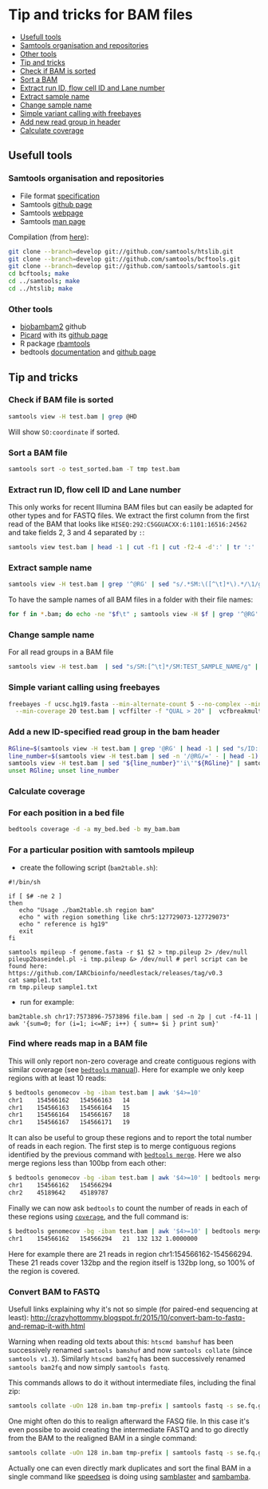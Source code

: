 # Tip and tricks for BAM files
- [Usefull tools](https://github.com/IARC-bioinfo/BAM-tricks#usefull-tools)
 - [Samtools organisation and repositories](https://github.com/IARC-bioinfo/BAM-tricks#samtools-organisation-and-repositories) 
 - [Other tools](https://github.com/IARC-bioinfo/BAM-tricks#other-tools)
- [Tip and tricks](https://github.com/IARC-bioinfo/BAM-tricks#tip-and-tricks)
 - [Check if BAM is sorted](https://github.com/IARC-bioinfo/BAM-tricks#check-if-bam-file-is-sorted) 
 - [Sort a BAM](https://github.com/IARC-bioinfo/BAM-tricks#sort-a-bam-file)
 - [Extract run ID, flow cell ID and Lane number](https://github.com/IARCbioinfo/BAM-tricks/blob/master/README.md#extract-run-id-flow-cell-id-and-lane-number)
 - [Extract sample name](https://github.com/IARC-bioinfo/BAM-tricks#extract-sample-name)
 - [Change sample name](https://github.com/IARC-bioinfo/BAM-tricks#change-sample-name)
 - [Simple variant calling with freebayes](https://github.com/IARC-bioinfo/BAM-tricks#simple-variant-calling-using-freebayes)
 - [Add new read group in header](https://github.com/IARC-bioinfo/BAM-tricks#add-a-new-id-specified-read-group-in-the-bam-header)
 - [Calculate coverage](https://github.com/IARC-bioinfo/BAM-tricks#calculate-coverage)


## Usefull tools
### Samtools organisation and repositories
- File format [specification](http://samtools.github.io/hts-specs/)
- Samtools [github page](https://github.com/samtools/samtools)
- Samtools [webpage](http://www.htslib.org)
- Samtools [man page](http://www.htslib.org/doc/samtools.html)

Compilation (from [here](http://samtools.github.io/bcftools/)):
```bash
git clone --branch=develop git://github.com/samtools/htslib.git
git clone --branch=develop git://github.com/samtools/bcftools.git
git clone --branch=develop git://github.com/samtools/samtools.git
cd bcftools; make
cd ../samtools; make
cd ../htslib; make
```

### Other tools
- [biobambam2](https://github.com/gt1/biobambam2) github
- [Picard](http://broadinstitute.github.io/picard/) with its [github page](https://github.com/broadinstitute/picard)
- R package [rbamtools](https://cran.r-project.org/web/packages/rbamtools/index.html) 
- bedtools [documentation](http://bedtools.readthedocs.org) and [github page](https://github.com/arq5x/bedtools2)

## Tip and tricks
### Check if BAM file is sorted
```bash
samtools view -H test.bam | grep @HD
```
Will show `SO:coordinate` if sorted.
### Sort a BAM file
```bash
samtools sort -o test_sorted.bam -T tmp test.bam
```

### Extract run ID, flow cell ID and Lane number
This only works for recent Illumina BAM files but can easily be adapted for other types and for FASTQ files. We extract the first column from the first read of the BAM that looks like `HISEQ:292:C5GGUACXX:6:1101:16516:24562` and take fields 2, 3 and 4 separated by `:`: 
```bash
samtools view test.bam | head -1 | cut -f1 | cut -f2-4 -d':' | tr ':' '\t'
```

### Extract sample name
```bash
samtools view -H test.bam | grep '^@RG' | sed "s/.*SM:\([^\t]*\).*/\1/g" | uniq
```
To have the sample names of all BAM files in a folder with their file names:
```bash
for f in *.bam; do echo -ne "$f\t" ; samtools view -H $f | grep '^@RG' | sed "s/.*SM:\([^\t]*\).*/\1/g" | uniq; done
```

### Change sample name 
For all read groups in a BAM file
```bash
samtools view -H test.bam  | sed "s/SM:[^\t]*/SM:TEST_SAMPLE_NAME/g" | samtools reheader - test.bam > test_SM.bam
```

### Simple variant calling using freebayes
```bash
freebayes -f ucsc.hg19.fasta --min-alternate-count 5 --no-complex --min-mapping-quality 20 --min-base-quality 20 \
  --min-coverage 20 test.bam | vcffilter -f "QUAL > 20" |  vcfbreakmulti | vt normalize - -q -r ucsc.hg19.fasta > test.vcf 
```

### Add a new ID-specified read group in the bam header 
```bash
RGline=$(samtools view -H test.bam | grep '@RG' | head -1 | sed "s/ID:[^\t]*/ID:NEW_ID/g")
line_number=$(samtools view -H test.bam | sed -n '/@RG/=' - | head -1)
samtools view -H test.bam | sed "${line_number}"'i\'"${RGline}" | samtools reheader - test.bam > test_RGadded.bam
unset RGline; unset line_number
```

### Calculate coverage 
### For each position in a bed file
```bash
bedtools coverage -d -a my_bed.bed -b my_bam.bam
```
### For a particular position with samtools mpileup
 * create the following script (`bam2table.sh`):
 ```
 #!/bin/sh

if [ $# -ne 2 ]
then
	echo "Usage ./bam2table.sh region bam"
	echo " with region something like chr5:127729073-127729073"
	echo " reference is hg19" 
	exit
fi

samtools mpileup -f genome.fasta -r $1 $2 > tmp.pileup 2> /dev/null
pileup2baseindel.pl -i tmp.pileup &> /dev/null # perl script can be found here: https://github.com/IARCbioinfo/needlestack/releases/tag/v0.3
cat sample1.txt
rm tmp.pileup sample1.txt
 ```
 * run for example:
 ```
 bam2table.sh chr17:7573896-7573896 file.bam | sed -n 2p | cut -f4-11 | awk '{sum=0; for (i=1; i<=NF; i++) { sum+= $i } print sum}'
 ```

### Find where reads map in a BAM file

This will only report non-zero coverage and create contiguous regions with similar coverage (see [`bedtools` manual](http://bedtools.readthedocs.org/en/latest/content/tools/genomecov.html)). Here for example we only keep regions with at least 10 reads:
```bash
$ bedtools genomecov -bg -ibam test.bam | awk '$4>=10'
chr1	154566162	154566163	14
chr1	154566163	154566164	15
chr1	154566164	154566167	18
chr1	154566167	154566171	19
```

It can also be useful to group these regions and to report the total number of reads in each region. The first step is to merge contiguous regions identified by the previous command with [`bedtools merge`](http://bedtools.readthedocs.org/en/latest/content/tools/merge.html). Here we also merge regions less than 100bp from each other:
```bash
$ bedtools genomecov -bg -ibam test.bam | awk '$4>=10' | bedtools merge -d 100 -i stdin
chr1	154566162	154566294
chr2	45189642	45189787
```

Finally we can now ask `bedtools` to count the number of reads in each of these regions using [`coverage`](http://bedtools.readthedocs.org/en/latest/content/tools/coverage.html), and the full command is:
```bash
$ bedtools genomecov -bg -ibam test.bam | awk '$4>=10' | bedtools merge -d 100 -i stdin | bedtools coverage -a stdin -b test.bam
chr1	154566162	154566294	21	132	132	1.0000000
```
Here for example there are 21 reads in region chr1:154566162-154566294. These 21 reads cover 132bp and the region itself is 132bp long, so 100% of the region is covered.

### Convert BAM to FASTQ

Usefull links explaining why it's not so simple (for paired-end sequencing at least):
http://crazyhottommy.blogspot.fr/2015/10/convert-bam-to-fastq-and-remap-it-with.html

Warning when reading old texts about this: `htscmd bamshuf` has been successively renamed `samtools bamshuf` and now `samtools collate` (since `samtools v1.3`). Similarly `htscmd bam2fq` has been successively renamed `samtools bam2fq` and now simply `samtools fastq`.

This commands allows to do it without intermediate files, including the final zip:
```bash
samtools collate -uOn 128 in.bam tmp-prefix | samtools fastq -s se.fq.gz - | gzip > in_interleaved_reads.fq.gz 
```

One might often do this to realign afterward the FASQ file. In this case it's even possibe to avoid creating the intermediate FASTQ and to go directly from the BAM to the realigned BAM in a single command:
```bash
samtools collate -uOn 128 in.bam tmp-prefix | samtools fastq -s se.fq.gz - | bwa mem -p ref.fa -
```

Actually one can even directly mark duplicates and sort the final BAM in a single command like [speedseq](https://github.com/hall-lab/speedseq/blob/master/bin/speedseq#L381-L384) is doing using [samblaster](https://github.com/GregoryFaust/samblaster) and [sambamba](http://lomereiter.github.io/sambamba/).
